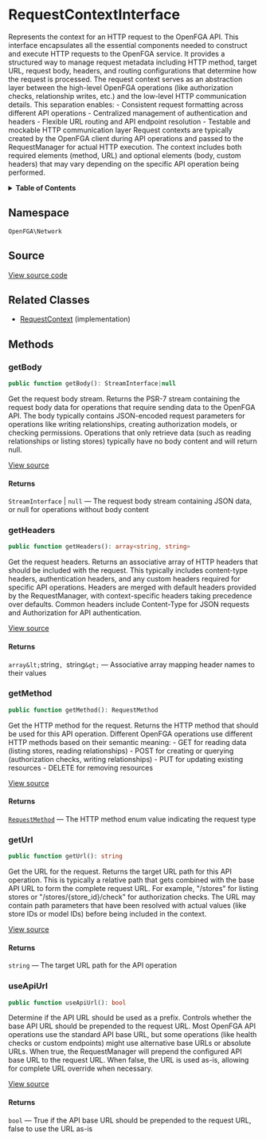 # RequestContextInterface

Represents the context for an HTTP request to the OpenFGA API. This interface encapsulates all the essential components needed to construct and execute HTTP requests to the OpenFGA service. It provides a structured way to manage request metadata including HTTP method, target URL, request body, headers, and routing configurations that determine how the request is processed. The request context serves as an abstraction layer between the high-level OpenFGA operations (like authorization checks, relationship writes, etc.) and the low-level HTTP communication details. This separation enables: - Consistent request formatting across different API operations - Centralized management of authentication and headers - Flexible URL routing and API endpoint resolution - Testable and mockable HTTP communication layer Request contexts are typically created by the OpenFGA client during API operations and passed to the RequestManager for actual HTTP execution. The context includes both required elements (method, URL) and optional elements (body, custom headers) that may vary depending on the specific API operation being performed.

<details>
<summary><strong>Table of Contents</strong></summary>

- [Namespace](#namespace)
- [Source](#source)
- [Related Classes](#related-classes)
- [Methods](#methods)

- [`getBody()`](#getbody)
  - [`getHeaders()`](#getheaders)
  - [`getMethod()`](#getmethod)
  - [`getUrl()`](#geturl)
  - [`useApiUrl()`](#useapiurl)

</details>

## Namespace

`OpenFGA\Network`

## Source

[View source code](https://github.com/evansims/openfga-php/blob/main/src/Network/RequestContextInterface.php)

## Related Classes

- [RequestContext](Network/RequestContext.md) (implementation)

## Methods

### getBody

```php
public function getBody(): StreamInterface|null

```

Get the request body stream. Returns the PSR-7 stream containing the request body data for operations that require sending data to the OpenFGA API. The body typically contains JSON-encoded request parameters for operations like writing relationships, creating authorization models, or checking permissions. Operations that only retrieve data (such as reading relationships or listing stores) typically have no body content and will return null.

[View source](https://github.com/evansims/openfga-php/blob/main/src/Network/RequestContextInterface.php#L49)

#### Returns

`StreamInterface` &#124; `null` — The request body stream containing JSON data, or null for operations without body content

### getHeaders

```php
public function getHeaders(): array<string, string>

```

Get the request headers. Returns an associative array of HTTP headers that should be included with the request. This typically includes content-type headers, authentication headers, and any custom headers required for specific API operations. Headers are merged with default headers provided by the RequestManager, with context-specific headers taking precedence over defaults. Common headers include Content-Type for JSON requests and Authorization for API authentication.

[View source](https://github.com/evansims/openfga-php/blob/main/src/Network/RequestContextInterface.php#L65)

#### Returns

`array&lt;`string`, `string`&gt;` — Associative array mapping header names to their values

### getMethod

```php
public function getMethod(): RequestMethod

```

Get the HTTP method for the request. Returns the HTTP method that should be used for this API operation. Different OpenFGA operations use different HTTP methods based on their semantic meaning: - GET for reading data (listing stores, reading relationships) - POST for creating or querying (authorization checks, writing relationships) - PUT for updating existing resources - DELETE for removing resources

[View source](https://github.com/evansims/openfga-php/blob/main/src/Network/RequestContextInterface.php#L80)

#### Returns

[`RequestMethod`](RequestMethod.md) — The HTTP method enum value indicating the request type

### getUrl

```php
public function getUrl(): string

```

Get the URL for the request. Returns the target URL path for this API operation. This is typically a relative path that gets combined with the base API URL to form the complete request URL. For example, &quot;/stores&quot; for listing stores or &quot;/stores/{store_id}/check&quot; for authorization checks. The URL may contain path parameters that have been resolved with actual values (like store IDs or model IDs) before being included in the context.

[View source](https://github.com/evansims/openfga-php/blob/main/src/Network/RequestContextInterface.php#L95)

#### Returns

`string` — The target URL path for the API operation

### useApiUrl

```php
public function useApiUrl(): bool

```

Determine if the API URL should be used as a prefix. Controls whether the base API URL should be prepended to the request URL. Most OpenFGA API operations use the standard API base URL, but some operations (like health checks or custom endpoints) might use alternative base URLs or absolute URLs. When true, the RequestManager will prepend the configured API base URL to the request URL. When false, the URL is used as-is, allowing for complete URL override when necessary.

[View source](https://github.com/evansims/openfga-php/blob/main/src/Network/RequestContextInterface.php#L111)

#### Returns

`bool` — True if the API base URL should be prepended to the request URL, false to use the URL as-is
